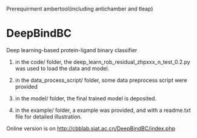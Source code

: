 
Prerequirment
ambertool(including antichamber and tleap)
# DeepBindBC
Deep learning-based protein-ligand binary classifier 

1. in the code/ folder, the deep_learn_rob_residual_zhpxxx_n_test_0.2.py was used to load the data and model.

2. in the data_process_script/ folder, some data preprocess script were provided

3. in the model/ folder, the final trained model is deposited.

4. in the example/ folder, a example was provided, and with a readme.txt file for detailed illustration.


Online version is on http://cbblab.siat.ac.cn/DeepBindBC/index.php
